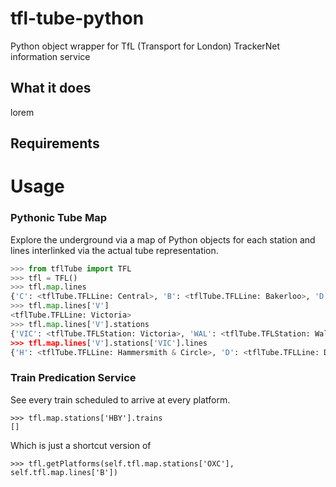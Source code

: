 tfl-tube-python
===============

Python object wrapper for TfL (Transport for London) TrackerNet information service


## What it does
lorem

## Requirements

# Usage
### Pythonic Tube Map
Explore the underground via a map of Python objects for each station and lines interlinked via the actual tube representation.

```python
>>> from tflTube import TFL
>>> tfl = TFL()
>>> tfl.map.lines
{'C': <tflTube.TFLLine: Central>, 'B': <tflTube.TFLLine: Bakerloo>, 'D': <tflTube.TFLLine: District>, 'H': <tflTube.TFLLine: Hammersmith & Circle>, 'J': <tflTube.TFLLine: Jubilee>, 'M': <tflTube.TFLLine: Metropolitan>, 'N': <tflTube.TFLLine: Nothern>, 'P': <tflTube.TFLLine: Piccadilly>, 'W': <tflTube.TFLLine: Waterloo & City>, 'V': <tflTube.TFLLine: Victoria>}
>>> tfl.map.lines['V']
<tflTube.TFLLine: Victoria>
>>> tfl.map.lines['V'].stations
{'VIC': <tflTube.TFLStation: Victoria>, 'WAL': <tflTube.TFLStation: Walthamstow Central>, 'PIM': <tflTube.TFLStation: Pimlico>, 'GPK': <tflTube.TFLStation: Green Park>, 'WST': <tflTube.TFLStation: Warren Street>, 'BRX': <tflTube.TFLStation: Brixton>, 'FPK': <tflTube.TFLStation: Finsbury Park>, 'STK': <tflTube.TFLStation: Stockwell>, 'KXX': <tflTube.TFLStation: King's Cross St Pancras>, 'TTH': <tflTube.TFLStation: Tottenham Hale>, 'HBY': <tflTube.TFLStation: Highbury and Islington>, 'VUX': <tflTube.TFLStation: Vauxhall>, 'BHR': <tflTube.TFLStation: Blackhorse Road>, 'SVS': <tflTube.TFLStation: Seven Sisters>, 'EUS': <tflTube.TFLStation: Euston>, 'OXC': <tflTube.TFLStation: Oxford Circus>}
>>> tfl.map.lines['V'].stations['VIC'].lines
{'H': <tflTube.TFLLine: Hammersmith & Circle>, 'D': <tflTube.TFLLine: District>, 'V': <tflTube.TFLLine: Victoria>}
```

### Train Predication Service 
See every train scheduled to arrive at every platform.

```
>>> tfl.map.stations['HBY'].trains
[]
```

Which is just a shortcut version of

```
>>> tfl.getPlatforms(self.tfl.map.stations['OXC'], self.tfl.map.lines['B']) 
```





